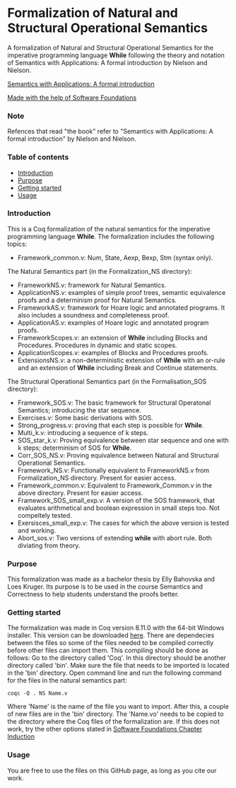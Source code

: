 # Formalization of Natural and Structural Operational Semantics
A formalization of Natural and Structural Operational Semantics for the imperative programming language **While** following the theory and notation of Semantics with Applications: A formal introduction by Nielson and Nielson.

[Semantics with Applications: A formal introduction](http://www.cs.ru.nl/~herman/onderwijs/semantics2019/wiley.pdf)

[Made with the help of Software Foundations](https://softwarefoundations.cis.upenn.edu/)

### Note
Refences that read "the book" refer to "Semantics with Applications: A formal introduction" by Nielson and Nielson. 

### Table of contents
* [Introduction](#introduction)
* [Purpose](#purpose)
* [Getting started](#getting-started)
* [Usage](#usage)

### Introduction

This is a Coq formalization of the natural semantics for the imperative programming language **While**. The formalization includes the following topics:
* Framework_common.v: Num, State, Aexp, Bexp, Stm (syntax only).

The Natural Semantics part (in the Formalization_NS directory):
* FrameworkNS.v: framework for Natural Semantics.
* ApplicationNS.v: examples of simple proof trees, semantic equivalence proofs and a determinism proof for Natural Semantics.
* FrameworkAS.v: framework for Hoare logic and annotated programs. It also includes a soundness and completeness proof.
* ApplicationAS.v: examples of Hoare logic and annotated program proofs.
* FrameworkScopes.v: an extension of **While** including Blocks and Procedures. Procedures in dynamic and static scopes.
* ApplicationScopes.v: examples of Blocks and Procedures proofs.
* ExtensionsNS.v: a non-deterministic extension of **While** with an or-rule and an extension of **While** including Break and Continue statements. 

The Structural Operational Semantics part (in the Formalisation_SOS directory):
* Framework_SOS.v: The basic framework for Structural Operatonal Semantics; introducing the star sequence.
* Exercises.v: Some basic derivations with SOS.
* Strong_progress.v: proving that each step is possible for **While**.
* Multi_k.v: introducing a sequence of k steps.
* SOS_star_k.v: Proving equivalence between star sequence and one with k steps; determinism of SOS for **While**.
* Corr_SOS_NS.v: Proving equivalence between Natural and Structural Operational Semantics.
* Framework_NS.v: Functionally equivalent to FrameworkNS.v from Formalization_NS directory. Present for easier access.
* Framework_common.v: Equivalent to Framework_Common.v in the above directory. Present for easier access.
* Framework_SOS_small_exp.v: A version of the SOS framework, that evaluates arithmetical and boolean expression in small steps too. Not compeltely tested.
* Exersisces_small_exp.v: The cases for which the above version is tested and working.
* Abort_sos.v: Two versions of extending **while** with abort rule. Both diviating from theory.


### Purpose

This formalization was made as a bachelor thesis by Elly Bahovska and Loes Kruger. Its purpose is to be used in the course Semantics and Correctness to help students understand the proofs better.

### Getting started

The formalization was made in Coq version 8.11.0 with the 64-bit Windows installer.
This version can be downloaded [here](https://github.com/coq/coq/releases/tag/V8.11.0).
There are dependecies between the files so some of the files needed to be compiled correctly before other files can import them. This compiling should be done as follows:
Go to the directory called 'Coq'.
In this directory should be another directory called 'bin'.
Make sure the file that needs to be imported is located in the 'bin' directory.
Open command line and run the following command for the files in the natural semantics part:
```
coqc -Q . NS Name.v
```
Where 'Name' is the name of the file you want to import.
After this, a couple of new files are in the 'bin' directory. The 'Name.vo' needs to be copied to the directory where the Coq files of the formalization are.
If this does not work, try the other options stated in [Software Foundations Chapter Induction](https://softwarefoundations.cis.upenn.edu/lf-current/Induction.html)

### Usage

You are free to use the files on this GitHub page, as long as you cite our work.
